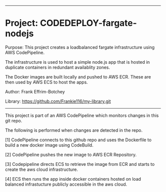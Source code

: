 ----------------------------------------------------------------------------

# Project: CODEDEPLOY-fargate-nodejs
Purpose: This project creates a loadbalanced fargate infrastructure using AWS CodePipeline.  

The infrastructure is used to host a simple node.js app that is hosted in duplicate containers in redundant availablity zones. 

The Docker images are built locally and pushed to AWS ECR.  These are then used by AWS ECS to host the apps.

Author:  Frank Effrim-Botchey

Library: https://github.com/Frankie116/my-library.git

----------------------------------------------------------------------------

This project is part of an AWS CodePipeline which monitors changes in this git repo.

The following is performed when changes are detected in the repo.

  [1] CodePipeline connects to this github repo and uses the Dockerfile to build a new docker image using CodeBuild.
  
  [2] CodePipeline pushes the new image to AWS ECR Repository.
  
  [3] Codepipeline directs ECS to retrieve the image from ECR and starts to create the aws cloud infrastructure.
  
  [4] ECS then runs the app inside docker containers hosted on load balanced infrastucture publicly accessible in the aws cloud.
